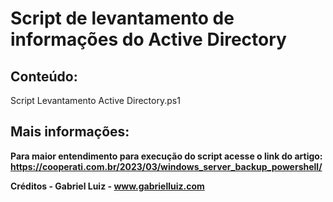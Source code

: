 # Script de levantamento de informações do Active Directory

## **Conteúdo:**

Script Levantamento Active Directory.ps1

## **Mais informações:**

**Para maior entendimento para execução do script acesse o link do artigo: https://cooperati.com.br/2023/03/windows_server_backup_powershell/**

**Créditos - Gabriel Luiz - www.gabrielluiz.com**
